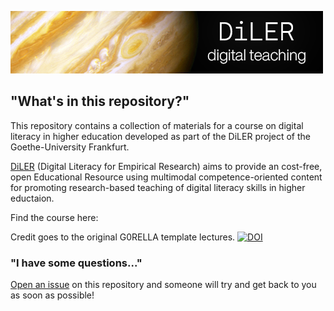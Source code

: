 ![logo](lecture/static/logo.png)


## "What's in this repository?"

This repository contains a collection of materials for a course on digital literacy in higher education developed as part of the DiLER project of the Goethe-University Frankfurt.

[DiLER](https://diler-digitell.github.io/examples.html) (Digital Literacy for Empirical Research) aims to provide an cost-free, open Educational Resource using multimodal competence-oriented content for promoting research-based teaching of digital literacy skills in higher eductaion.

Find the course here: 

Credit goes to the original G0RELLA template lectures.
[![DOI](https://zenodo.org/badge/DOI/10.5281/zenodo.4279400.svg)](https://doi.org/10.5281/zenodo.4279400)


### "I have some questions..."

[Open an issue]() on this repository and someone will try and get back to you as soon as possible!
